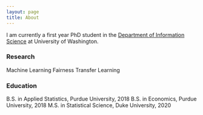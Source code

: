 ```yaml
---
layout: page
title: About
---
```


I am currently a first year PhD student in the [Department of Information Science](https://stat.duke.edu) at University of Washington. 

### Research

Machine Learning
Fairness
Transfer Learning

### Education

B.S. in Applied Statistics, Purdue University, 2018
B.S. in Economics, Purdue University, 2018
M.S. in Statistical Science, Duke University, 2020

